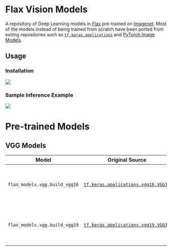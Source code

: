 # Flax Vision Models

A repository of Deep Learning models in [Flax](https://github.com/google/flax) pre-trained on [Imagenet](https://image-net.org/). Most of the models instead of being trained from scratch have been ported from exiting repositories such as [`tf.keras.applications`](https://www.tensorflow.org/api_docs/python/tf/keras/applications) and [PyTorch Image Models](https://github.com/rwightman/pytorch-image-models).

## Usage

### Installation

![](https://i.imgur.com/Jt9jKbS.png)

### Sample Inference Example

![](https://i.imgur.com/1YZSKIV.png)

# Pre-trained Models

## VGG Models

|Model|Original Source|Paper|
|---|---|---|
|`flax_models.vgg.build_vgg16`|[`tf.keras.applications.vgg16.VGG16`](https://github.com/keras-team/keras/blob/v2.8.0/keras/applications/vgg16.py#L43-L227)|[Very Deep Convolutional Networks for Large-Scale Image Recognition](https://arxiv.org/abs/1409.1556)|
|`flax_models.vgg.build_vgg19`|[`tf.keras.applications.vgg19.VGG19`](https://github.com/keras-team/keras/blob/v2.8.0/keras/applications/vgg19.py#L43-L231)|[Very Deep Convolutional Networks for Large-Scale Image Recognition](https://arxiv.org/abs/1409.1556)|